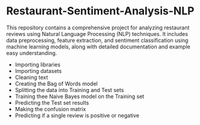 # Restaurant-Sentiment-Analysis-NLP
This repository contains a comprehensive project for analyzing restaurant reviews using Natural Language Processing (NLP) techniques. It includes data preprocessing, feature extraction, and sentiment classification using machine learning models, along with detailed documentation and example easy understanding.
<be><br>
- Importing libraries 
- Importing datasets 
- Cleaning text 
- Creating the Bag of Words model 
- Splitting the data into Training and Test sets 
- Training thee Naive Bayes model on the Training set 
- Predicting the Test set results 
- Making the confusion matrix 
- Predicting if a single review is positive or negative 
